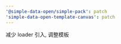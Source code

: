 ```yaml
---
'@simple-data-open/simple-pack': patch
'simple-data-open-template-canvas': patch
---
```


减少 loader 引入, 调整模板
